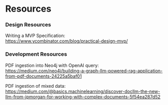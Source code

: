 # Resources

### Design Resources

Writing a MVP Specification:  
https://www.ycombinator.com/blog/practical-design-mvp/

### Development Resources

PDF ingestion into Neo4j with OpenAI query:  
https://medium.com/neo4j/building-a-graph-llm-powered-rag-application-from-pdf-documents-24225a5baf01

PDF ingestion of mixed data:  
https://medium.com/@basics.machinelearning/discover-docllm-the-new-llm-from-jpmorgan-for-working-with-complex-documents-5f54ea287d52

